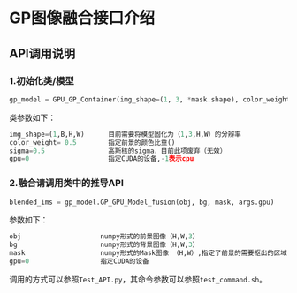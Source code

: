 # GP图像融合接口介绍

## API调用说明

### 1.初始化类/模型

```python
gp_model = GPU_GP_Container(img_shape=(1, 3, *mask.shape), color_weight=args.color_weight, gpu=args.gpu)
```

类参数如下：

```python
img_shape=(1,B,H,W)      目前需要将模型固化为（1,3,H,W）的分辨率
color_weight= 0.5        指定前景的颜色比重()
sigma=0.5                高斯核的sigma，目前此项废弃（无效）
gpu=0                    指定CUDA的设备,-1表示cpu
```

### 2.融合请调用类中的推导API

```python
blended_ims = gp_model.GP_GPU_Model_fusion(obj, bg, mask, args.gpu)
```

参数如下：

```python
obj                    numpy形式的前景图像（H,W,3）
bg                     numpy形式的背景图像（H,W,3）
mask    		       numpy形式的Mask图像 （H,W）,指定了前景的需要抠出的区域
gpu=0                  指定CUDA的设备
```



调用的方式可以参照`Test_API.py`，其命令参数可以参照`test_command.sh`。